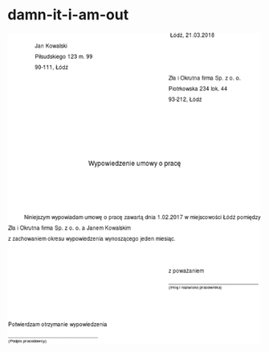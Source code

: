 # damn-it-i-am-out


[![wypowiedzenie.jpg](https://raw.githubusercontent.com/JaroslawWiosna/damn-it-i-am-out-readme/hosting/wypowiedzenie.jpg)](https://raw.githubusercontent.com/JaroslawWiosna/damn-it-i-am-out-readme/hosting/wypowiedzenie.jpg)
